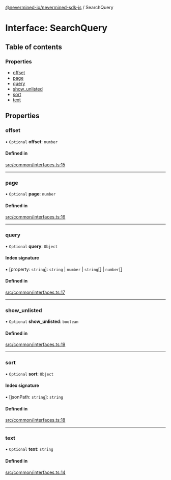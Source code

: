 [@nevermined-io/nevermined-sdk-js](../code-reference.md) / SearchQuery

# Interface: SearchQuery

## Table of contents

### Properties

- [offset](SearchQuery.md#offset)
- [page](SearchQuery.md#page)
- [query](SearchQuery.md#query)
- [show\_unlisted](SearchQuery.md#show_unlisted)
- [sort](SearchQuery.md#sort)
- [text](SearchQuery.md#text)

## Properties

### offset

• `Optional` **offset**: `number`

#### Defined in

[src/common/interfaces.ts:15](https://github.com/nevermined-io/sdk-js/blob/6f83096/src/common/interfaces.ts#L15)

___

### page

• `Optional` **page**: `number`

#### Defined in

[src/common/interfaces.ts:16](https://github.com/nevermined-io/sdk-js/blob/6f83096/src/common/interfaces.ts#L16)

___

### query

• `Optional` **query**: `Object`

#### Index signature

▪ [property: `string`]: `string` \| `number` \| `string`[] \| `number`[]

#### Defined in

[src/common/interfaces.ts:17](https://github.com/nevermined-io/sdk-js/blob/6f83096/src/common/interfaces.ts#L17)

___

### show\_unlisted

• `Optional` **show\_unlisted**: `boolean`

#### Defined in

[src/common/interfaces.ts:19](https://github.com/nevermined-io/sdk-js/blob/6f83096/src/common/interfaces.ts#L19)

___

### sort

• `Optional` **sort**: `Object`

#### Index signature

▪ [jsonPath: `string`]: `string`

#### Defined in

[src/common/interfaces.ts:18](https://github.com/nevermined-io/sdk-js/blob/6f83096/src/common/interfaces.ts#L18)

___

### text

• `Optional` **text**: `string`

#### Defined in

[src/common/interfaces.ts:14](https://github.com/nevermined-io/sdk-js/blob/6f83096/src/common/interfaces.ts#L14)
